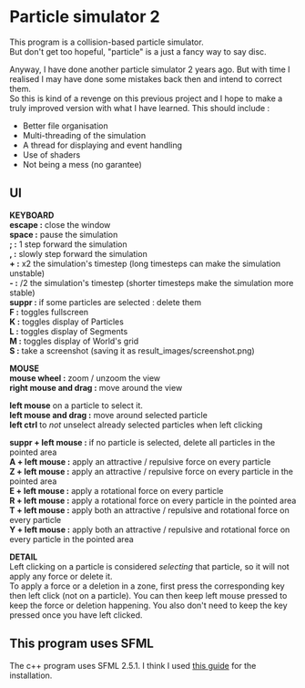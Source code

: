 # Particle simulator 2

This program is a collision-based particle simulator.  
But don't get too hopeful, "particle" is a just a fancy way to say disc.

Anyway, I have done another particle simulator 2 years ago.
But with time I realised I may have done some mistakes back then and intend to correct them.  
So this is kind of a revenge on this previous project and I hope to make a truly improved version with what I have learned. This should include :
- Better file organisation
- Multi-threading of the simulation
- A thread for displaying and event handling
- Use of shaders
- Not being a mess (no garantee)

## UI
**KEYBOARD**  
**escape :** close the window  
**space :** pause the simulation  
**; :** 1 step forward the simulation  
**, :** slowly step forward the simulation  
**+ :** x2 the simulation's timestep (long timesteps can make the simulation unstable)  
**- :** /2 the simulation's timestep (shorter timesteps make the simulation more stable)  
**suppr :** if some particles are selected : delete them  
**F :** toggles fullscreen  
**K :** toggles display of Particles  
**L :** toggles display of Segments  
**M :** toggles display of World's grid  
**S :** take a screenshot (saving it as result_images/screenshot.png)  

**MOUSE**  
**mouse wheel :** zoom / unzoom the view  
**right mouse and drag :** move around the view  

**left mouse** on a particle to select it.  
**left mouse and drag :** move around selected particle  
**left ctrl** to _not_ unselect already selected particles when left clicking

**suppr + left mouse :** if no particle is selected, delete all particles in the pointed area  
**A + left mouse :** apply an attractive / repulsive force on every particle   
**Z + left mouse :** apply an attractive / repulsive force on every particle in the pointed area  
**E + left mouse :** apply a rotational force on every particle   
**R + left mouse :** apply a rotational force on every particle in the pointed area  
**T + left mouse :** apply both an attractive / repulsive and rotational force on every particle   
**Y + left mouse :** apply both an attractive / repulsive and rotational force on every particle in the pointed area  

**DETAIL**  
Left clicking on a particle is considered _selecting_ that particle, so it will not apply any force or delete it.  
To apply a force or a deletion in a zone, first press the corresponding key then left click (not on a particle). You can then keep left mouse pressed to keep the force or deletion happening. You also don't need to keep the key pressed once you have left clicked.


## This program uses SFML

The c++ program uses SFML 2.5.1. I think I used [this guide](https://www.sfml-dev.org/tutorials/2.6/start-linux.php) for the installation.